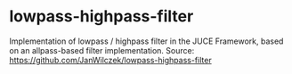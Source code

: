 # lowpass-highpass-filter
Implementation of lowpass / highpass filter in the JUCE Framework, based on an allpass-based filter implementation. 
Source: https://github.com/JanWilczek/lowpass-highpass-filter
